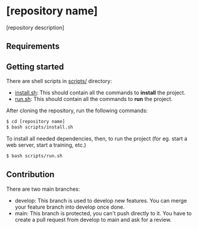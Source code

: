 # [repository name]
[repository description]

## Requirements

## Getting started
There are shell scripts in [scripts/](scripts) directory:
- [install.sh](scripts%2Finstall.sh): This should contain all the commands to **install** the project.
- [run.sh](scripts%2Frun.sh): This should contain all the commands to **run** the project.

After cloning the repository, run the following commands:
```sh
$ cd [repository name]
$ bash scripts/install.sh
```
To install all needed dependencies, then, to run the project (for eg. start a web server, start a training, etc.)
```sh
$ bash scripts/run.sh
```

## Contribution 
There are two main branches:
- develop: This branch is used to develop new features. You can merge your feature branch into develop once done.
- main: This branch is protected, you can't push directly to it. You have to create a pull request from develop to main and ask for a review.